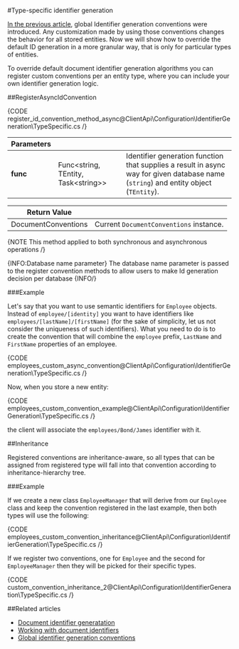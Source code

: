 #Type-specific identifier generation

[In the previous article](../../../../client-api/configuration/identifier-generation/global), global Identifier generation conventions were introduced. Any customization made by using those conventions changes the behavior for all stored entities.
Now we will show how to override the default ID generation in a more granular way, that is only for particular types of entities.

To override default document identifier generation algorithms you can register custom conventions per an entity type, where you can include your own identifier generation logic.

##RegisterAsyncIdConvention

{CODE register_id_convention_method_async@ClientApi\Configuration\IdentifierGeneration\TypeSpecific.cs /}

| Parameters | | |
| ------------- | ------------- | ----- |
| **func** | Func<string, TEntity, Task&lt;string&gt;> | Identifier generation function that supplies a result in async way for given database name (`string`) and entity object (`TEntity`). |

| Return Value | |
| ------------- | ----- |
| DocumentConventions | Current `DocumentConventions` instance. |

{NOTE This method applied to both synchronous and asynchronous operations /}

{INFO:Database name parameter}
The database name parameter is passed to the register convention methods to allow users to make Id generation decision per database
{INFO/}

###Example

Let's say that you want to use semantic identifiers for `Employee` objects. Instead of `employee/[identity]` you want to have identifiers like `employees/[lastName]/[firstName]`
(for the sake of simplicity, let us not consider the uniqueness of such identifiers). What you need to do is to create the convention that will combine the `employee` prefix, `LastName` and `FirstName` properties of an employee.

{CODE employees_custom_async_convention@ClientApi\Configuration\IdentifierGeneration\TypeSpecific.cs /}

Now, when you store a new entity:

{CODE employees_custom_convention_example@ClientApi\Configuration\IdentifierGeneration\TypeSpecific.cs /}

the client will associate the `employees/Bond/James` identifier with it.

##Inheritance

Registered conventions are inheritance-aware, so all types that can be assigned from registered type will fall into that convention according to inheritance-hierarchy tree.

###Example

If we create a new class `EmployeeManager` that will derive from our `Employee` class and keep the convention registered in the last example, then both types will use the following:

{CODE employees_custom_convention_inheritance@ClientApi\Configuration\IdentifierGeneration\TypeSpecific.cs /}

If we register two conventions, one for `Employee` and the second for `EmployeeManager` then they will be picked for their specific types.

{CODE custom_convention_inheritance_2@ClientApi\Configuration\IdentifierGeneration\TypeSpecific.cs /}

##Related articles

- [Document identifier generatation](../../../../server/kb/document-identifier-generation)
- [Working with document identifiers](../../../document-identifiers/working-with-document-identifiers)
- [Global identifier generation conventions](../../../../client-api/configuration/identifier-generation/global)

